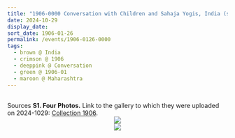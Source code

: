 ```yaml
---
title: "1906-0000 Conversation with Children and Sahaja Yogis, India (smile, carpet,w all, tea cup, Sahaja Yogi)"
date: 2024-10-29
display_date: 
sort_date: 1906-01-26
permalink: /events/1906-0126-0000
tags:
  - brown @ India
  - crimson @ 1906
  - deeppink @ Conversation
  - green @ 1906-01
  - maroon @ Maharashtra  
---
```


<br>

<wave-list>
  <list-title color="DarkSeaGreen" width="40">Sources</list-title>
  <list-item color="BlanchedAlmond"  width="280"><b>S1. Four Photos.</b> Link to the gallery to which they were uploaded on 2024-1029: <a href="https://eternalmoments.smugmug.com/Collections/Raj-Kunwar-Raul-Collection/1906/">Collection 1906</a>.</list-item>
</wave-list>

<div style="text-align: center"><img src="https://pub-bcc3cbe9b1e94ba1ac28915f7a3900fa.r2.dev/1906-0000_Conversation_with_Children_and_Sahaja_Yogis_India_(smile_carpet_wall_tea_cup_Sahaja_Yogi)_01_Crop_2_(Mahipalsingh_Jaisingh_Raul_Collection_scanned_by_Ankit_Khare).jpg" /></div>

<div style="text-align: center"><img src="https://pub-bcc3cbe9b1e94ba1ac28915f7a3900fa.r2.dev/1906-0000_Conversation_with_Children_and_Sahaja_Yogis_India_(smile_carpet_wall_tea_cup_Sahaja_Yogi)_02_Detail_(Mahipalsingh_Jaisingh_Raul_Collection_scanned_by_Ankit_Khare).jpg" /></div>